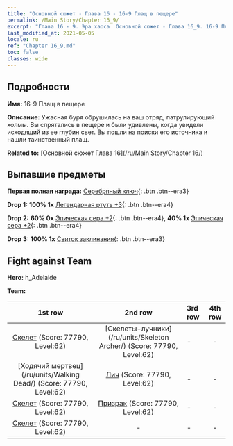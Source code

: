 ```yaml
---
title: "Основной сюжет - Глава 16 - 16-9 Плащ в пещере"
permalink: /Main Story/Chapter 16_9/
excerpt: "Глава 16 - 9. Эра хаоса  Основной сюжет - Глава 16_9. 16-9 Плащ в пещере"
last_modified_at: 2021-05-05
locale: ru
ref: "Chapter 16_9.md"
toc: false
classes: wide
---
```


## Подробности

 **Имя:** 16-9 Плащ в пещере

 **Описание:** Ужасная буря обрушилась на ваш отряд, патрулирующий холмы. Вы спрятались в пещере и были удивлены, когда увидели исходящий из ее глубин свет. Вы пошли на поиски его источника и нашли таинственный плащ.

 **Related to:** [Основной сюжет Глава 16](/ru/Main Story/Chapter 16/)

## Выпавшие предметы

 **Первая полная награда:** [Серебряный ключ](/ItemsRU/con_693/){: .btn .btn--era3}

 **Drop 1:** **100% 1x** [Легендарная ртуть +3](/ItemsRU/mat_56/){: .btn .btn--era4}

 **Drop 2:** **60% 0x** [Эпическая сера +2](/ItemsRU/mat_50/){: .btn .btn--era4}, **40% 1x** [Эпическая сера +2](/ItemsRU/mat_50/){: .btn .btn--era4}

 **Drop 3:** **100% 1x** [Свиток заклинания](/ItemsRU/con_694/){: .btn .btn--era3}


## Fight against Team
 **Hero:** h_Adelaide

 **Team:**


  | 1st row | 2nd row | 3rd row | 4th row |
  |:----:|:----:|:----|:----:|
  | [Скелет](/ru/units/Skeleton/) (Score: 77790, Level:62)  | [Скелеты-лучники](/ru/units/Skeleton Archer/) (Score: 77790, Level:62)  | - | - |
  | [Ходячий мертвец](/ru/units/Walking Dead/) (Score: 77790, Level:62)  | [Лич](/ru/units/Lich/) (Score: 77790, Level:62)  | - | - |
  | [Скелет](/ru/units/Skeleton/) (Score: 77790, Level:62)  | [Призрак](/ru/units/Wight/) (Score: 77790, Level:62)  | - | - |
  | [Скелет](/ru/units/Skeleton/) (Score: 77790, Level:62)  | - | - | - |



